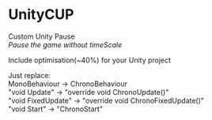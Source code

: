 # UnityCUP
Custom Unity Pause<br>
<i>Pause the game without timeScale</i>

Include optimisation(~40%) for your Unity project

Just replace:<br>
MonoBehaviour -> ChronoBehaviour<br>
"void Update" -> "override void ChronoUpdate()"<br>
"void FixedUpdate" -> "override void ChronoFixedUpdate()"<br>
"void Start" -> "ChronoStart"
